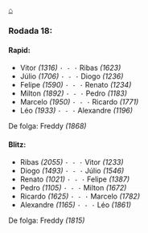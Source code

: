 [⌂](https://grupo-de-xadrez.github.io/)

### Rodada 18:

#### Rapid:

* Vitor *(1316)* `· - ·` Ribas *(1623)*  
* Júlio *(1706)* `· - ·` Diogo *(1236)*  
* Felipe *(1590)* `· - ·` Renato *(1234)*  
* Milton *(1892)* `· - ·` Pedro *(1183)*  
* Marcelo *(1950)* `· - ·` Ricardo *(1771)*  
* Léo *(1933)* `· - ·` Alexandre *(1196)*  

De folga: Freddy *(1868)*

#### Blitz:

* Ribas *(2055)* `· - ·` Vitor *(1233)*  
* Diogo *(1493)* `· - ·` Júlio *(1546)*  
* Renato *(1021)* `· - ·` Felipe *(1387)*  
* Pedro *(1105)* `· - ·` Milton *(1672)*  
* Ricardo *(1625)* `· - ·` Marcelo *(1782)*  
* Alexandre *(1165)* `· - ·` Léo *(1861)*  

De folga: Freddy *(1815)*

